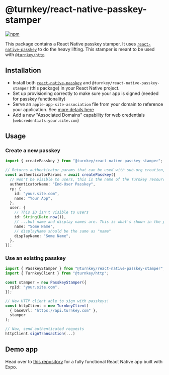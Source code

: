 # @turnkey/react-native-passkey-stamper

[![npm](https://img.shields.io/npm/v/@turnkey/react-native-passkey-stamper?color=%234C48FF)](https://www.npmjs.com/package/@turnkey/react-native-passkey-stamper)

This package contains a React Native passkey stamper. It uses [`react-native-passkey`](https://github.com/f-23/react-native-passkey) to do the heavy lifting. This stamper is meant to be used with [`@turnkey/http`](https://www.npmjs.com/package/@turnkey/http)

## Installation

- Install both [`react-native-passkey`](https://www.npmjs.com/package/react-native-passkey) and `@turnkey/react-native-passkey-stamper` (this package) in your React Native project.
- Set up provisioning correctly to make sure your app is signed (needed for passkey functionality)
- Serve an `apple-app-site-association` file from your domain to reference your application. See [more details here](https://github.com/f-23/react-native-passkey?tab=readme-ov-file#configuration)
- Add a new "Associated Domains" capability for web credentials (`webcredentials:your.site.com`)

## Usage

### Create a new passkey

```ts
import { createPasskey } from "@turnkey/react-native-passkey-stamper";

// Returns authenticator params that can be used with sub-org creation, user creation, etc.
const authenticatorParams = await createPasskey({
  // Won't be visible to users, this is the name of the Turnkey resource
  authenticatorName: "End-User Passkey",
  rp: {
    id: "your.site.com",
    name: "Your App",
  },
  user: {
    // This ID isn't visible to users
    id: String(Date.now()),
    // ...but name and display names are. This is what's shown in the passkey prompt
    name: "Some Name",
    // displayName should be the same as "name"
    displayName: "Some Name",
  },
});
```

### Use an existing passkey

```ts
import { PasskeyStamper } from "@turnkey/react-native-passkey-stamper";
import { TurnkeyClient } from "@turnkey/http";

const stamper = new PasskeyStamper({
  rpId: "your.site.com",
});

// New HTTP client able to sign with passkeys!
const httpClient = new TurnkeyClient(
  { baseUrl: "https://api.turnkey.com" },
  stamper
);

// Now, send authenticated requests
httpClient.signTransaction(...)
```

## Demo app

Head over to [this repository](https://github.com/r-n-o/passkeyapp/tree/main) for a fully functional React Native app built with Expo.
